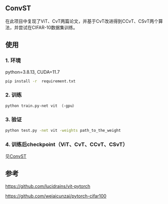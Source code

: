 ## ConvST

在此项目中复现了ViT、CvT两篇论文，并基于CvT改进得到CCvT、CSvT两个算法，并尝试在CIFAR-10数据集训练。

## 使用

### 1. 环境

python=3.8.13, CUDA=11.7

```bash
pip install -r  requirement.txt
```

### 2. 训练

```bash
python train.py-net vit （-gpu）
```

### 3. 验证

```bash
python test.py -net vit -weights path_to_the_weight
```

### 4. 训练后checkpoint（ViT、CvT、CCvT、CSvT）

见[ConvST](https://drive.google.com/drive/folders/1MZMjI9sAZnKLWdwQO8KcD4L3yc_hfmEU?usp=drive_link)

## 参考

https://github.com/lucidrains/vit-pytorch

https://github.com/weiaicunzai/pytorch-cifar100
